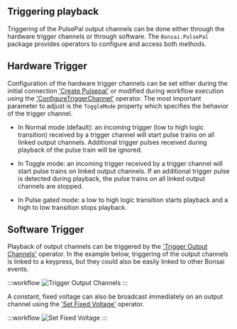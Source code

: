 
## Triggering playback

Triggering of the PulsePal output channels can be done either through the hardware trigger channels or through software. The `Bonsai.PulsePal` package provides operators to configure and access both methods.

## Hardware Trigger
Configuration of the hardware trigger channels can be set either during the initial connection ['Create Pulsepal'](xref:Bonsai.PulsePal.CreatePulsePal) or modified during workflow execution using the ['ConfigureTriggerChannel'](xref:Bonsai.PulsePal.ConfigureTriggerChannel) operator. The most important parameter to adjust is the `ToggleMode` property which specifies the behavior of the trigger channel.

- In Normal mode (default): an incoming trigger (low to high logic transition) received by a trigger channel will start pulse trains on all linked output channels. Additional trigger pulses received during playback of the pulse train will be ignored.

- In Toggle mode: an incoming trigger received by a trigger channel will start pulse trains on linked output channels. If an additional trigger pulse is detected during playback, the pulse trains on all linked output channels are stopped.

- In Pulse gated mode: a low to high logic transition starts playback and a high to low transition stops playback.

## Software Trigger
Playback of output channels can be triggered by the ['Trigger Output Channels'](xref:Bonsai.PulsePal.TriggerOutputChannels) operator. In the example below, triggering of the output channels is linked to a keypress, but they could also be easily linked to other Bonsai events.

:::workflow
![Trigger Output Channels](../workflows/trigger-output.bonsai)
:::

A constant, fixed voltage can also be broadcast immediately on an output channel using the ['Set Fixed Voltage'](xref:Bonsai.PulsePal.SetFixedVoltage) operator.

:::workflow
![Set Fixed Voltage](../workflows/set-fixed-voltage.bonsai)
:::







